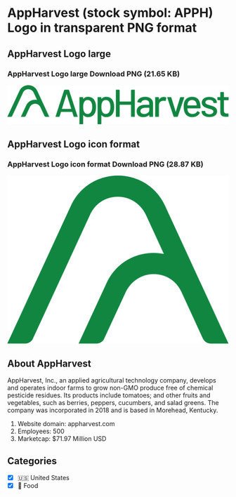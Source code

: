 # AppHarvest (stock symbol: APPH) Logo in transparent PNG format

## AppHarvest Logo large

### AppHarvest Logo large Download PNG (21.65 KB)

![AppHarvest Logo large Download PNG (21.65 KB)](/img/orig/APPH_BIG-aa341988.png)

## AppHarvest Logo icon format

### AppHarvest Logo icon format Download PNG (28.87 KB)

![AppHarvest Logo icon format Download PNG (28.87 KB)](/img/orig/APPH-b4ddc7df.png)

## About AppHarvest

AppHarvest, Inc., an applied agricultural technology company, develops and operates indoor farms to grow non-GMO produce free of chemical pesticide residues. Its products include tomatoes; and other fruits and vegetables, such as berries, peppers, cucumbers, and salad greens. The company was incorporated in 2018 and is based in Morehead, Kentucky.

1. Website domain: appharvest.com
2. Employees: 500
3. Marketcap: $71.97 Million USD


## Categories
- [x] 🇺🇸 United States
- [x] 🍴 Food
